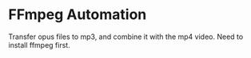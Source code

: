 # FFmpeg Automation

Transfer opus files to mp3, and combine it with the mp4 video.
Need to install ffmpeg first.
